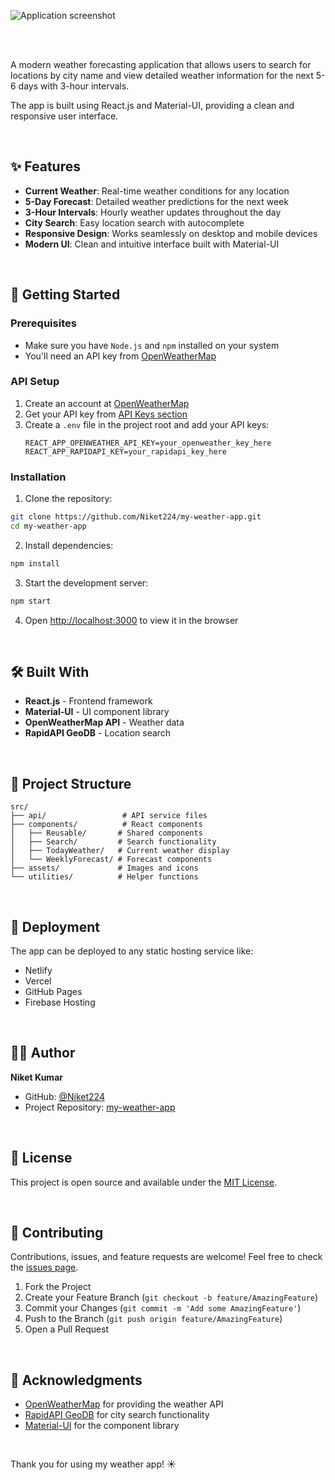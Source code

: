 ![Application screenshot](./public/screenshot.png)

<br/>
<br/>

A modern weather forecasting application that allows users to search for locations by city name and view detailed weather information for the next 5-6 days with 3-hour intervals.

The app is built using React.js and Material-UI, providing a clean and responsive user interface.

<br/>

## ✨ Features

- **Current Weather**: Real-time weather conditions for any location
- **5-Day Forecast**: Detailed weather predictions for the next week
- **3-Hour Intervals**: Hourly weather updates throughout the day
- **City Search**: Easy location search with autocomplete
- **Responsive Design**: Works seamlessly on desktop and mobile devices
- **Modern UI**: Clean and intuitive interface built with Material-UI

<br/>

## 🚀 Getting Started

### Prerequisites

- Make sure you have `Node.js` and `npm` installed on your system
- You'll need an API key from [OpenWeatherMap](https://openweathermap.org/)

### API Setup

1. Create an account at [OpenWeatherMap](https://openweathermap.org/)
2. Get your API key from [API Keys section](https://home.openweathermap.org/api_keys)
3. Create a `.env` file in the project root and add your API keys:
   ```
   REACT_APP_OPENWEATHER_API_KEY=your_openweather_key_here
   REACT_APP_RAPIDAPI_KEY=your_rapidapi_key_here
   ```

### Installation

1. Clone the repository:
```bash
git clone https://github.com/Niket224/my-weather-app.git
cd my-weather-app
```

2. Install dependencies:
```bash
npm install
```

3. Start the development server:
```bash
npm start
```

4. Open [http://localhost:3000](http://localhost:3000) to view it in the browser

<br/>

## 🛠️ Built With

- **React.js** - Frontend framework
- **Material-UI** - UI component library
- **OpenWeatherMap API** - Weather data
- **RapidAPI GeoDB** - Location search

<br/>

## 📁 Project Structure

```
src/
├── api/                 # API service files
├── components/          # React components
│   ├── Reusable/       # Shared components
│   ├── Search/         # Search functionality
│   ├── TodayWeather/   # Current weather display
│   └── WeeklyForecast/ # Forecast components
├── assets/             # Images and icons
└── utilities/          # Helper functions
```

<br/>

## 🚀 Deployment

The app can be deployed to any static hosting service like:
- Netlify
- Vercel
- GitHub Pages
- Firebase Hosting

<br/>

## 👨‍💻 Author

**Niket Kumar**
- GitHub: [@Niket224](https://github.com/Niket224)
- Project Repository: [my-weather-app](https://github.com/Niket224/my-weather-app)

<br/>

## 📄 License

This project is open source and available under the [MIT License](LICENSE).

<br/>

## 🤝 Contributing

Contributions, issues, and feature requests are welcome! Feel free to check the [issues page](https://github.com/Niket224/my-weather-app/issues).

1. Fork the Project
2. Create your Feature Branch (`git checkout -b feature/AmazingFeature`)
3. Commit your Changes (`git commit -m 'Add some AmazingFeature'`)
4. Push to the Branch (`git push origin feature/AmazingFeature`)
5. Open a Pull Request

<br/>

## 🙏 Acknowledgments

- [OpenWeatherMap](https://openweathermap.org/) for providing the weather API
- [RapidAPI GeoDB](https://rapidapi.com/wirefreethought/api/geodb-cities) for city search functionality
- [Material-UI](https://mui.com/) for the component library

<br/>

Thank you for using my weather app! ☀️